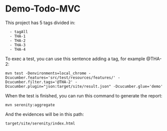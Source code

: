 # Demo-Todo-MVC

This project has 5 tags divided in:
```
  - tagAll
  - THA-1
  - THA-2
  - THA-3
  - THA-4
```

To exec a test, you can use this sentence adding a tag, for example @THA-2:

```
mvn test -Denvironments=local_chrome -Dcucumber.features='src/test/resources/features/' -Dcucumber.filter.tags='@THA-2' -Dcucumber.plugin="json:target/site/result.json" -Dcucumber.glue='demo'
```

When the test is finished, you can run this command to generate the report:

```
mvn serenity:aggregate
```

And the evidences will be in this path:

```
target/site/serenity/index.html

```